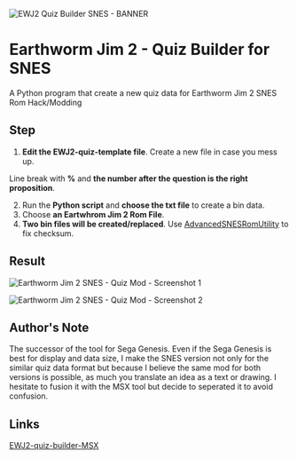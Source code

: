 ![EWJ2 Quiz Builder SNES - BANNER](https://github.com/zigaudrey/EWJ2-quiz-builder-SNES/assets/129554573/c89e3d44-c2d4-4e46-8f00-a0270d536f64)

# Earthworm Jim 2 - Quiz Builder for SNES

A Python program that create a new quiz data for Earthworm Jim 2 SNES Rom Hack/Modding 

## Step

1. **Edit the EWJ2-quiz-template file**. Create a new file in case you mess up.

Line break with **%** and **the number after the question is the right proposition**.

2. Run the **Python script** and **choose the txt file** to create a bin data.
3. Choose **an Eartwhrom Jim 2 Rom File**.
4. **Two bin files will be created/replaced**. Use [AdvancedSNESRomUtility](https://www.romhacking.net/utilities/1638/) to fix checksum.

## Result
![Earthworm Jim 2 SNES - Quiz Mod - Screenshot 1](https://github.com/zigaudrey/EWJ2-quiz-builder-SNES/assets/129554573/ad9cc55f-e433-41b3-994f-88444acf906b)

![Earthworm Jim 2 SNES - Quiz Mod - Screenshot 2](https://github.com/zigaudrey/EWJ2-quiz-builder-SNES/assets/129554573/b3bb49ec-d590-40f0-af87-a6c52c47e658)

## Author's Note
The successor of the tool for Sega Genesis. Even if the Sega Genesis is best for display and data size, I make the SNES version not only for the similar quiz data format but because I believe the same mod for both versions is possible, as much you translate an idea as a text or drawing. I hesitate to fusion it with the MSX tool but decide to seperated it to avoid confusion.

## Links
[EWJ2-quiz-builder-MSX](https://github.com/zigaudrey/EWJ2-quiz-builder-MSX)
